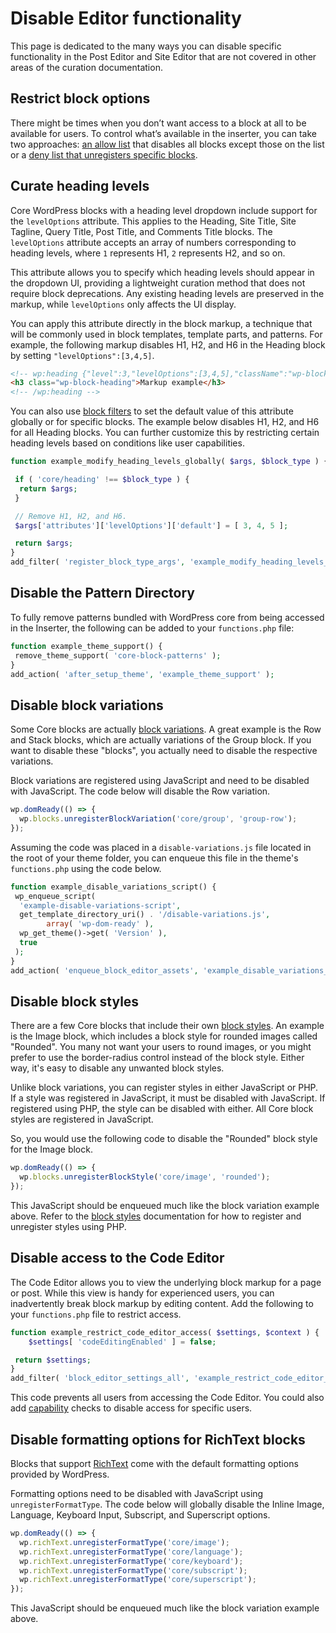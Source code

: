 # Disable Editor functionality

This page is dedicated to the many ways you can disable specific functionality in the Post Editor and Site Editor that are not covered in other areas of the curation documentation.

## Restrict block options

There might be times when you don’t want access to a block at all to be available for users. To control what’s available in the inserter, you can take two approaches: [an allow list](/docs/reference-guides/filters/block-filters.md#using-an-allow-list) that disables all blocks except those on the list or a [deny list that unregisters specific blocks](/docs/reference-guides/filters/block-filters.md#using-a-deny-list).

## Curate heading levels

Core WordPress blocks with a heading level dropdown include support for the `levelOptions` attribute. This applies to the Heading, Site Title, Site Tagline, Query Title, Post Title, and Comments Title blocks. The `levelOptions` attribute accepts an array of numbers corresponding to heading levels, where `1` represents H1, `2` represents H2, and so on.

This attribute allows you to specify which heading levels should appear in the dropdown UI, providing a lightweight curation method that does not require block deprecations. Any existing heading levels are preserved in the markup, while `levelOptions` only affects the UI display.

You can apply this attribute directly in the block markup, a technique that will be commonly used in block templates, template parts, and patterns. For example, the following markup disables H1, H2, and H6 in the Heading block by setting `"levelOptions":[3,4,5]`.

```html
<!-- wp:heading {"level":3,"levelOptions":[3,4,5],"className":"wp-block-heading"} -->
<h3 class="wp-block-heading">Markup example</h3>
<!-- /wp:heading -->
```

You can also use [block filters](/docs/reference-guides/filters/block-filters.md) to set the default value of this attribute globally or for specific blocks. The example below disables H1, H2, and H6 for all Heading blocks. You can further customize this by restricting certain heading levels based on conditions like user capabilities.

```php
function example_modify_heading_levels_globally( $args, $block_type ) {

 if ( 'core/heading' !== $block_type ) {
  return $args;
 }

 // Remove H1, H2, and H6.
 $args['attributes']['levelOptions']['default'] = [ 3, 4, 5 ];

 return $args;
}
add_filter( 'register_block_type_args', 'example_modify_heading_levels_globally', 10, 2 );
```

## Disable the Pattern Directory

To fully remove patterns bundled with WordPress core from being accessed in the Inserter, the following can be added to your `functions.php` file:

```php
function example_theme_support() {
 remove_theme_support( 'core-block-patterns' );
}
add_action( 'after_setup_theme', 'example_theme_support' );
```

## Disable block variations

Some Core blocks are actually [block variations](https://developer.wordpress.org/block-editor/reference-guides/block-api/block-variations/). A great example is the Row and Stack blocks, which are actually variations of the Group block. If you want to disable these "blocks", you actually need to disable the respective variations.

Block variations are registered using JavaScript and need to be disabled with JavaScript. The code below will disable the Row variation.

```js
wp.domReady(() => {
  wp.blocks.unregisterBlockVariation('core/group', 'group-row');
});
```

Assuming the code was placed in a `disable-variations.js` file located in the root of your theme folder, you can enqueue this file in the theme's `functions.php` using the code below.

```php
function example_disable_variations_script() {
 wp_enqueue_script(
  'example-disable-variations-script',
  get_template_directory_uri() . '/disable-variations.js',
        array( 'wp-dom-ready' ),
  wp_get_theme()->get( 'Version' ),
  true
 );
}
add_action( 'enqueue_block_editor_assets', 'example_disable_variations_script' );
```

## Disable block styles

There are a few Core blocks that include their own [block styles](https://developer.wordpress.org/block-editor/reference-guides/block-api/block-styles/). An example is the Image block, which includes a block style for rounded images called "Rounded". You many not want your users to round images, or you might prefer to use the border-radius control instead of the block style. Either way, it's easy to disable any unwanted block styles.

Unlike block variations, you can register styles in either JavaScript or PHP. If a style was registered in JavaScript, it must be disabled with JavaScript. If registered using PHP, the style can be disabled with either. All Core block styles are registered in JavaScript.

So, you would use the following code to disable the "Rounded" block style for the Image block.

```js
wp.domReady(() => {
  wp.blocks.unregisterBlockStyle('core/image', 'rounded');
});
```

This JavaScript should be enqueued much like the block variation example above. Refer to the [block styles](https://developer.wordpress.org/block-editor/reference-guides/block-api/block-styles/) documentation for how to register and unregister styles using PHP.

## Disable access to the Code Editor

The Code Editor allows you to view the underlying block markup for a page or post. While this view is handy for experienced users, you can inadvertently break block markup by editing content. Add the following to your `functions.php` file to restrict access.

```php
function example_restrict_code_editor_access( $settings, $context ) {
    $settings[ 'codeEditingEnabled' ] = false;

 return $settings;
}
add_filter( 'block_editor_settings_all', 'example_restrict_code_editor_access', 10, 2 );
```

This code prevents all users from accessing the Code Editor. You could also add [capability](https://wordpress.org/documentation/article/roles-and-capabilities/) checks to disable access for specific users.

## Disable formatting options for RichText blocks

Blocks that support [RichText](https://developer.wordpress.org/block-editor/reference-guides/richtext/) come with the default formatting options provided by WordPress.

Formatting options need to be disabled with JavaScript using `unregisterFormatType`. The code below will globally disable the Inline Image, Language, Keyboard Input, Subscript, and Superscript options.

```js
wp.domReady(() => {
  wp.richText.unregisterFormatType('core/image');
  wp.richText.unregisterFormatType('core/language');
  wp.richText.unregisterFormatType('core/keyboard');
  wp.richText.unregisterFormatType('core/subscript');
  wp.richText.unregisterFormatType('core/superscript');
});
```

This JavaScript should be enqueued much like the block variation example above.
